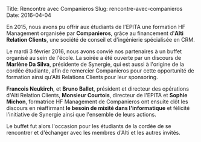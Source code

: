 Title: Rencontre avec Companieros
Slug: rencontre-avec-companieros
Date: 2016-04-04

En 2015, nous avons pu offrir aux étudiants de l'EPITA une formation HF
Management organisée par **Companieros**, grâce au financement d'**Alti
Relation Clients**, une société de conseil et d'ingénierie spécialisée en CRM.

Le mardi 3 février 2016, nous avons convié nos partenaires à un buffet organisé
au sein de l'école. La soirée a été ouverte par un discours de **Marlène Da
Silva**, présidente de Synergie, qui est aussi à l'origine de la cordée
étudiante, afin de remercier Companieros pour cette opportunité de formation
ainsi qu'Alti Relations Clients pour leur sponsoring.

**Francois Neukirch**, et **Bruno Ballet**, président et directeur des
opérations d'Alti Relation Clients, **Monsieur Courtois**, directeur de l'EPITA
et **Sophie Michon**, formatrice HF Management de Companieros ont ensuite clôt
les discours en réaffirmant **le besoin de mixité dans l'informatique** et
félicité l'initiative de Synergie ainsi que l'ensemble de leurs actions.

Le buffet fut alors l'occasion pour les étudiants de la cordée de se rencontrer
et d'échanger avec les membres d'Alti et les autres invités.
